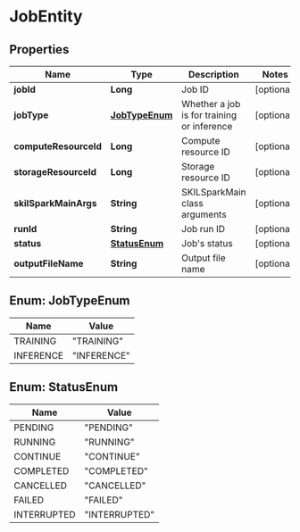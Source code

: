 
# JobEntity

## Properties
Name | Type | Description | Notes
------------ | ------------- | ------------- | -------------
**jobId** | **Long** | Job ID |  [optional]
**jobType** | [**JobTypeEnum**](#JobTypeEnum) | Whether a job is for training or inference |  [optional]
**computeResourceId** | **Long** | Compute resource ID |  [optional]
**storageResourceId** | **Long** | Storage resource ID |  [optional]
**skilSparkMainArgs** | **String** | SKILSparkMain class arguments |  [optional]
**runId** | **String** | Job run ID |  [optional]
**status** | [**StatusEnum**](#StatusEnum) | Job&#39;s status |  [optional]
**outputFileName** | **String** | Output file name |  [optional]


<a name="JobTypeEnum"></a>
## Enum: JobTypeEnum
Name | Value
---- | -----
TRAINING | &quot;TRAINING&quot;
INFERENCE | &quot;INFERENCE&quot;


<a name="StatusEnum"></a>
## Enum: StatusEnum
Name | Value
---- | -----
PENDING | &quot;PENDING&quot;
RUNNING | &quot;RUNNING&quot;
CONTINUE | &quot;CONTINUE&quot;
COMPLETED | &quot;COMPLETED&quot;
CANCELLED | &quot;CANCELLED&quot;
FAILED | &quot;FAILED&quot;
INTERRUPTED | &quot;INTERRUPTED&quot;



